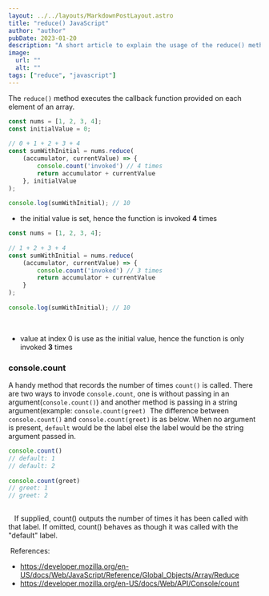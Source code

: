 ```yaml
---
layout: ../../layouts/MarkdownPostLayout.astro
title: "reduce() JavaScript"
author: "author"
pubDate: 2023-01-20
description: "A short article to explain the usage of the reduce() method."
image:
  url: ""
  alt: ""
tags: ["reduce", "javascript"]
---
```


The `reduce()` method executes the callback function provided on each element of an array.
​

```js
const nums = [1, 2, 3, 4];
const initialValue = 0;
​
// 0 + 1 + 2 + 3 + 4
const sumWithInitial = nums.reduce(
    (accumulator, currentValue) => {
        console.count('invoked') // 4 times
        return accumulator + currentValue
    }, initialValue
);
​
console.log(sumWithInitial); // 10
```

- the initial value is set, hence the function is invoked **4** times
  ​

```js
const nums = [1, 2, 3, 4];
​
// 1 + 2 + 3 + 4
const sumWithInitial = nums.reduce(
    (accumulator, currentValue) => {
        console.count('invoked') // 3 times
        return accumulator + currentValue
    }
);
​
console.log(sumWithInitial); // 10
```

​

- value at index 0 is use as the initial value, hence the function is only invoked **3** times
  ​
  ​

### console.count

A handy method that records the number of times `count()` is called. There are two ways to invode `console.count`, one is without passing in an argument(`console.count()`) and another method is passing in a string argument(example: `console.count(greet)`
​
The difference between `console.count()` and `console.count(greet)` is as below. When no argument is present, `default` would be the label else the label would be the string argument passed in.
​

```js
console.count()
// default: 1
// default: 2
​
console.count(greet)
// greet: 1
// greet: 2
​
```

​
​
​
If supplied, count() outputs the number of times it has been called with that label. If omitted, count() behaves as though it was called with the "default" label.
​

​
References:

- https://developer.mozilla.org/en-US/docs/Web/JavaScript/Reference/Global_Objects/Array/Reduce
- https://developer.mozilla.org/en-US/docs/Web/API/Console/count
